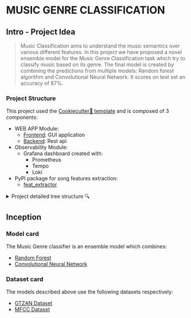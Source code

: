 MUSIC GENRE CLASSIFICATION
==============================

## Intro - Project Idea
> Music Classification aims to understand the music semantics over various different features.
In this project we have proposed a novel ensemble model for the Music Genre Classification task which try to 
classify music based on its genre.
The final model is created by combining the predictions from multiple models: Random forest algorithm and Convolutional
Neural Network. It scores on test set an accuracy of 87%.

### Project Structure
This project used the [Cookiecutter🍪 template](https://cookiecutter.readthedocs.io/en/stable/README.html) and is composed
of 3 components:
*  WEB APP Module:
    *  [Frontend](tinyurl.com/y88w7fjj): GUI application  
    *  [Backend](tinyurl.com/yv53fysb): Rest api
*  Observability Module:
    * Grafana dashboard created with:
        * Prometheus
        * Tempo
        * Loki
*  PyPI package for song features extraction:
    * [feat_extractor](https://pypi.org/project/feat-extractor/)
<details>
<summary>Project detailed tree structure 🔍 <br>
</summary>

```
📦music-genre-classification
 ┣ 📂.dvc
 ┣ 📂.github                                         
 ┃ ┗ 📂workflows                                 : project pipelines
 ┃ ┃ ┣ 📜aws_deploy_api.yml                      : backend app aws deploy 
 ┃ ┃ ┣ 📜aws_deploy_app.yml                      : frontend app aws deploy
 ┃ ┃ ┣ 📜linter.yml                              : code checks and tests
 ┃ ┃ ┗ 📜release_to_pypi.yml                     : pypi package release
 ┃ ┣ 📜.gitignore
 ┣ 📂data                                        : Hosted Dataset 
 ┃ ┣ 📂processed                                 : PROCESSED DATA - DVC hosted
 ┃ ┃                       
 ┃ ┃ ┣ 📂gtzan_data                              : 1° dataset
 ┃ ┃ ┃ ┣ 📜x_test.pkl                            : test dataset features
 ┃ ┃ ┃ ┣ 📜x_train.pkl                           : train dataset features
 ┃ ┃ ┃ ┣ 📜x_train_split.pkl                     : train subset dataset features
 ┃ ┃ ┃ ┣ 📜x_validation.pkl                      : test subset dataset features
 ┃ ┃ ┃ ┣ 📜y_test.pkl                            : test dataset labels
 ┃ ┃ ┃ ┣ 📜y_train.pkl                           : train dataset labels
 ┃ ┃ ┃ ┣ 📜y_train_split.pkl                     : train subset dataset labels
 ┃ ┃ ┃ ┗ 📜y_validation.pkl                      : test subset dataset labels
 ┃ ┃ ┃      
 ┃ ┃ ┗ 📂mfcc_data                               : 2° dataset                       
 ┃ ┃ ┃ ┣ 📜x_test.pkl                            : ...        
 ┃ ┃ ┃ ┣ 📜x_train.pkl                           : ...
 ┃ ┃ ┃ ┣ 📜x_train_split.pkl                     : ...
 ┃ ┃ ┃ ┣ 📜x_validation.pkl                      : ...
 ┃ ┃ ┃ ┣ 📜y_test.pkl                            : ...
 ┃ ┃ ┃ ┣ 📜y_train.pkl                           : ...
 ┃ ┃ ┃ ┣ 📜y_train_split.pkl                     : ...
 ┃ ┃ ┃ ┗ 📜y_validation.pkl                      : ...
 ┃ ┃                            
 ┃ ┗ 📂raw                                       - RAW DATA - Google Drive hosted                 
 ┃ ┃ ┗ 📂dataset                                 : 1000 songs, 10x genre
 ┃ ┃ ┃ ┣ 📂genres_original                       : Original .wav song
 ┃ ┃ ┃ ┃ ┣ 📂blues                               : 100 blues songs
 ┃ ┃ ┃ ┃ ┣ 📂classical                           : 100 classical songs
 ┃ ┃ ┃ ┃ ┣ 📂country                             : 100 contry songs
 ┃ ┃ ┃ ┃ ┣ 📂disco                               : ...
 ┃ ┃ ┃ ┃ ┣ 📂hiphop                              : ...
 ┃ ┃ ┃ ┃ ┣ 📂jazz                                : ...
 ┃ ┃ ┃ ┃ ┣ 📂metal                               : ...
 ┃ ┃ ┃ ┃ ┣ 📂pop                                 : ...
 ┃ ┃ ┃ ┃ ┣ 📂reggae                              : ...
 ┃ ┃ ┃ ┃ ┗ 📂rock                                : 100 rock songs
 ┃ ┃ ┃ ┗ 📜features_3_sec.csv                    : Song features
 ┣ 📂notebooks
 ┃ ┣ 📜audio_augmentation.ipynb                  : Song augmentation notebook
 ┃ ┗ 📜feat_extractor.ipynb                      : Song features extractor 
 ┣ 📂observability                               : Observability module
 ┃ ┣ 📂grafana                                   
 ┃ ┃ ┣ 📂dashboards                              
 ┃ ┃ ┃ ┗ 📜dashboards.json                       : Grafana dashboard implementation 
 ┃ ┃ ┣ 📜dashboards.yml                          : Grafana config
 ┃ ┃ ┣ 📜data_source.yml                         : Grafana data source 
 ┃ ┃ ┗ 📜grafana.ini                             
 ┃ ┣ 📂prometheus
 ┃ ┃ ┣ 📜alert.yml                               : Prometheus alerts 
 ┃ ┃ ┗ 📜prometheus.yml                          : Prometheus config
 ┃ ┗ 📂tempo 
 ┃ ┃ ┗ 📜tempo.yml                               : Tempo config
 ┣ 📂reports
 ┃ ┣ 📂figures                                   
 ┃ ┣ 📂history                                   : Pipeline track files
 ┃ ┃ ┣ 📜gtzan_history.json
 ┃ ┃ ┗ 📜mfcc_history.json
 ┃ ┗ 📂tests                                     : Test track files
 ┃ ┃ ┣ 📜deep_checks.json                        : ─┒
 ┃ ┃ ┣ 📜deep_gtzan_checks.html                  :  ┣──> Deep checks reports file
 ┃ ┃ ┗ 📜deep_mfcc_checks.html                   : ─┛
 ┣ 📂src                 
 ┃ ┣ 📂api                                       : App BE folder
 ┃ ┃ ┣ 📂entities                                : Api models
 ┃ ┃ ┃ ┣ 📜model_allowed_enum.py
 ┃ ┃ ┃ ┣ 📜predict_model_request.py
 ┃ ┃ ┣ 📜api_rest.py                             : Api controller
 ┃ ┃ ┣ 📜music_prediction.py                     : Api services
 ┃ ┃
 ┃ ┣ 📂app                                       : App FE folder
 ┃ ┃ ┣ 📜gradio_app.py                           : App main
 ┃ ┣ 📂data                                      : Data modeling
 ┃ ┃ ┣ 📜data_utils.py                       
 ┃ ┃ ┣ 📜make_dataset.py                         
 ┃ ┣ 📂feat_extractor                            : PyPi package used in APP
 ┃ ┃ ┣ 📜feat_extractor.py
 ┃ ┣ 📂models                                    
 ┃ ┃ ┣ 📂classes                                  
 ┃ ┃ ┃ ┣ 📜base_model.py                         : Common Model
 ┃ ┃ ┃ ┣ 📜gtzan_model.py                       
 ┃ ┃ ┃ ┣ 📜mfcc_model.py
 ┃ ┃ ┣ 📜evaluation.py                           : Model evaluation utils
 ┃ ┃ ┣ 📜model_utils.py                          : Model creation utils
 ┃ ┃ ┣ 📜predict_model.py                        : Pipeline script for testing
 ┃ ┃ ┣ 📜train_model.py                          : Pipeline script for training
 ┃ ┣ 📂visualization
 ┃ ┃ ┣ 📜visualize.py                            : Song feature visualization
 ┃ ┣ 📜pathUtils.py                              : Relative project paths
 ┃ ┣ 📜setup.py
 ┣ 📂tests
 ┃ ┣ 📂api_tests
 ┃ ┃ ┗ 📜test_api.py                             : Unit tests - API
 ┃ ┣ 📂dataset_tests 
 ┃ ┃ ┣ 📜test_dataset_integrity.py               : Integrity tests - DATASET     
 ┃ ┃ ┗ 📜test_dataset_util.py                    : Unit tests - DATASET
 ┃ ┣ 📂feat_extractor_tests
 ┃ ┃ ┗ 📜test_feat_extractor.py                  : Unit tests - PyPI package
 ┃ ┣ 📂models_tests
 ┃ ┃ ┣ 📜test_behavioral_model.py                : Behavioral Tests - MODEL
 ┃ ┃ ┗ 📜test_model.py                           : Unit tests - MODEL
 ┃ ┣ 📂path_utils_tests                          
 ┃ ┃ ┗ 📜test_path_utils.py                      : Unit tests - PATH UTILS
 ┃ ┣ 📂resources                             
 ┃ ┃ ┣ 📂augmented                           
 ┃ ┃ ┃ ┣ 📂noise                                            
 ┃ ┃ ┃ ┗ 📂shift_time
 ┃ ┃ ┗ 📜hip_hop_test.wav
 ┃ ┣ 📂test_utils
 ┃ ┃ ┣ 📜mock_dataset.py
 ┃ ┃ ┣ 📜utils.py
 ┣ 📜docker-compose.yml                          : docker compose for BE/FE/Observability
 ┣ 📜Dockerfile-be                               : BE docker file
 ┣ 📜Dockerfile-fe                               : FE docker file
 ┣ 📜dvc.yaml                                    : DVC pipeline file
 ┣ 📜params.yaml                                 : DVC pipeline params
 ┣ 📜requirements.txt
 ┣ 📜requirements_be.txt
 ┣ 📜requirements_fe.txt
 ┣ 📜setup.py                                    : Src folder installation
 ```

 </details>
 
 ## Inception
 
 ### Model card
 The Music Genre classifier is an ensemble model which combines:
* [Random Forest](docs/model_cards/model_card_RF.md)
* [Convolutional Neural Network](docs/model_cards/model_card_CNN.md)
 
 
 ### Dataset card
The models described above use the following datasets respectively:
* [GTZAN Dataset](docs/dataset_cards/gtzan_dataset_card.md)
* [MFCC Dataset](docs/dataset_cards/mfcc_dataset_card.md)
 
 
